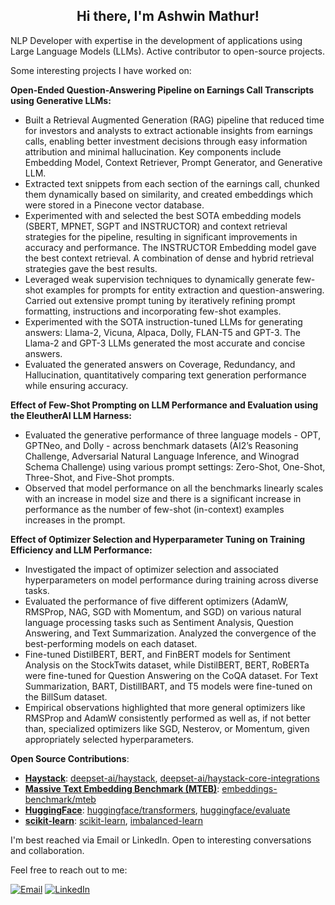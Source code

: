 <h2 align="center"> Hi there, I'm Ashwin Mathur!</h2>

NLP Developer with expertise in the development of applications using Large Language Models (LLMs). Active contributor to open-source projects.

Some interesting projects I have worked on:

**Open-Ended Question-Answering Pipeline on Earnings Call Transcripts using Generative LLMs:**

- Built a Retrieval Augmented Generation (RAG) pipeline that reduced time for investors and analysts to extract actionable insights from earnings calls, enabling better investment decisions through easy information attribution and minimal hallucination. Key components include Embedding Model, Context Retriever, Prompt Generator, and Generative LLM.
- Extracted text snippets from each section of the earnings call, chunked them dynamically based on similarity, and created embeddings which were stored in a Pinecone vector database.
- Experimented with and selected the best SOTA embedding models (SBERT, MPNET, SGPT and INSTRUCTOR) and context retrieval strategies for the pipeline, resulting in significant improvements in accuracy and performance. The INSTRUCTOR Embedding model gave the best context retrieval. A combination of dense and hybrid retrieval strategies gave the best results. 
- Leveraged weak supervision techniques to dynamically generate few-shot examples for prompts for entity extraction and question-answering. Carried out extensive prompt tuning by iteratively refining prompt formatting, instructions and incorporating few-shot examples.
- Experimented with the SOTA instruction-tuned LLMs for generating answers: Llama-2, Vicuna, Alpaca, Dolly, FLAN-T5 and GPT-3. The Llama-2 and GPT-3 LLMs generated the most accurate and concise answers.
- Evaluated the generated answers on Coverage, Redundancy, and Hallucination, quantitatively comparing text generation performance while ensuring accuracy.

**Effect of Few-Shot Prompting on LLM Performance and Evaluation using the EleutherAI LLM Harness:**

- Evaluated the generative performance of three language models - OPT, GPTNeo, and Dolly - across benchmark datasets (AI2’s Reasoning Challenge, Adversarial Natural Language Inference, and Winograd Schema Challenge) using various prompt settings: Zero-Shot, One-Shot, Three-Shot, and Five-Shot prompts.
- Observed that model performance on all the benchmarks linearly scales with an increase in model size and there is a significant increase in performance as the number of few-shot (in-context) examples increases in the prompt.

**Effect of Optimizer Selection and Hyperparameter Tuning on Training Efficiency and LLM Performance:**

- Investigated the impact of optimizer selection and associated hyperparameters on model performance during training across diverse tasks.
- Evaluated the performance of five different optimizers (AdamW, RMSProp, NAG, SGD with Momentum, and SGD) on various natural language processing tasks such as Sentiment Analysis, Question Answering, and Text Summarization. Analyzed the convergence of the best-performing models on each dataset.
- Fine-tuned DistilBERT, BERT, and FinBERT models for Sentiment Analysis on the StockTwits dataset, while DistilBERT, BERT, RoBERTa were fine-tuned for Question Answering on the CoQA dataset. For Text Summarization, BART, DistillBART, and T5 models were fine-tuned on the BillSum dataset.
- Empirical observations highlighted that more general optimizers like RMSProp and AdamW consistently performed as well as, if not better than, specialized optimizers like SGD, Nesterov, or Momentum, given appropriately selected hyperparameters.


**Open Source Contributions**:
  - **[Haystack](https://github.com/deepset-ai/haystack)**: [deepset-ai/haystack](https://github.com/deepset-ai/haystack/pulls?q=is%3Apr+author%3Aawinml+is%3Aclosed+sort%3Aupdated-desc), [deepset-ai/haystack-core-integrations](https://github.com/deepset-ai/haystack-core-integrations/pulls?q=is%3Apr+author%3Aawinml+is%3Aclosed+sort%3Aupdated-desc)
  - **[Massive Text Embedding Benchmark (MTEB)](https://github.com/embeddings-benchmark/mteb)**: [embeddings-benchmark/mteb](https://github.com/embeddings-benchmark/mteb/pulls?q=is%3Apr+author%3Aawinml+is%3Aclosed+sort%3Aupdated-desc)
  - **[HuggingFace](https://github.com/huggingface)**: [huggingface/transformers](https://github.com/huggingface/transformers/pulls?q=is%3Apr+author%3Aawinml+is%3Aclosed+sort%3Acomments-desc), [huggingface/evaluate](https://github.com/huggingface/evaluate/pulls?q=is%3Apr+author%3Aawinml+is%3Aclosed+sort%3Acomments-desc)
  - **[scikit-learn](https://github.com/scikit-learn)**: [scikit-learn](https://github.com/scikit-learn/scikit-learn/pulls?q=is%3Apr+author%3Aawinml+is%3Aclosed+sort%3Acomments-desc), [imbalanced-learn](https://github.com/scikit-learn-contrib/imbalanced-learn/pulls?q=is%3Apr+is%3Aclosed+author%3Aawinml)

I'm best reached via Email or LinkedIn. Open to interesting conversations and collaboration. 

Feel free to reach out to me:  &nbsp;

<a href="mailto:ashwinmathur.business@gmail.com"><img src="https://img.shields.io/badge/Email-grey?style=for-the-badge&logo=Gmail" alt="Email" href="mailto:ashwinmathur.business@gmail.com"></a>
<a href="https://www.linkedin.com/in/ashwin-mathur-ds/"><img src="https://img.shields.io/badge/LinkedIn-blue?style=for-the-badge&logo=LinkedIn" alt="LinkedIn" href="https://www.linkedin.com/in/ashwin-mathur-ds/"></a>


<!--
  Title: Ashwin Mathur Github
  Description: Data Science - Ashwin Mathur Github
  Author: awinml

**awinml/awinml** is a ✨ _special_ ✨ repository because its `README.md` (this file) appears on your GitHub profile.

Here are some ideas to get you started:



- 👯 I’m looking to collaborate on ...
- 🤔 I’m looking for help with ...
- 💬 Ask me about ...
- 📫 How to reach me: ...
- 😄 Pronouns: ...
- ⚡ Fun fact: ...

[![My GitHub Stats](https://github-readme-stats.vercel.app/api/?username=awinml&count_private=true&show_icons=true&hide_rank=true&hide=contribs&include_all_commits=true)]()

![](https://komarev.com/ghpvc/?username=awinml&color=green&style=for-the-badge&label=Profile+Views)

-->

